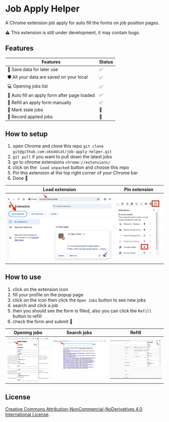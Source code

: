 #  Job Apply Helper

A Chrome extension job apply for auto fill the forms on job position pages.

⚠️ This extension is still under development, it may contain bugs.




## Features

| Features | Status |
| ------------------------------------------- | ---- |
| 💾 Save data for later use                   | ✅    |
| 🛡️ All your data are saved on your local     | ✅    |
| 💻 Opening jobs list                         | ✅    |
| 🤖 Auto fill an apply form after page loaded | ✅    |
| 🤾 Refill an apply form manually             | ✅    |
| 🤮 Mark stale jobs | 🚫 |
| 📝 Record applied jobs | 🚫 |



## How to setup

1. open Chrome and clone this repo `git clone git@github.com:okoddcat/job-apply-helper.git`
2. `git pull` if you want to pull down the latest jobs
3. go to chrome extensions `chrome://extensions/`
4. click on the ` Load unpacked` button and choose this repo
5. Pin this extension at the top right corner of your Chrome bar
6. Done :rocket:

| Load extension | Pin extension |
| ---- | ---- |
| ![load extension](images/load-extension.jpg) | ![pin extension](images/pin-extension.jpg) |



## How to use

1. click on the extension icon
2. fill your profile on the popup page
3. click on the icon then click the  `Open Jobs` button to see new jobs
4. search and click a job
5. then you should see the form is filled, also you can click the `Refill` button to refill
6. check the form and submit :rocket:

| Opening jobs                               | Search jobs                               | Refill                               |
| ------------------------------------------ | ----------------------------------------- | ------------------------------------ |
| ![load extension](images/opening-jobs.jpg) | ![load extension](images/search-jobs.jpg) | ![load extension](images/refill.jpg) |



## License

[Creative Commons Attribution-NonCommercial-NoDerivatives 4.0 International License](http://creativecommons.org/licenses/by-nc-nd/4.0/).
